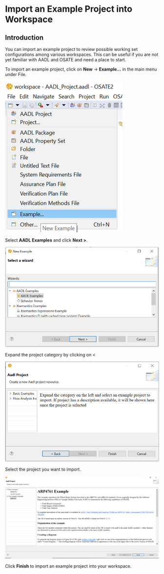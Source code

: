 <!--
Copyright (c) 2004-2025 Carnegie Mellon University and others. (see Contributors file). 
All Rights Reserved.

NO WARRANTY. ALL MATERIAL IS FURNISHED ON AN "AS-IS" BASIS. CARNEGIE MELLON UNIVERSITY MAKES NO WARRANTIES OF ANY
KIND, EITHER EXPRESSED OR IMPLIED, AS TO ANY MATTER INCLUDING, BUT NOT LIMITED TO, WARRANTY OF FITNESS FOR PURPOSE
OR MERCHANTABILITY, EXCLUSIVITY, OR RESULTS OBTAINED FROM USE OF THE MATERIAL. CARNEGIE MELLON UNIVERSITY DOES NOT
MAKE ANY WARRANTY OF ANY KIND WITH RESPECT TO FREEDOM FROM PATENT, TRADEMARK, OR COPYRIGHT INFRINGEMENT.

This program and the accompanying materials are made available under the terms of the Eclipse Public License 2.0
which is available at https://www.eclipse.org/legal/epl-2.0/
SPDX-License-Identifier: EPL-2.0

Created, in part, with funding and support from the United States Government. (see Acknowledgments file).

This program includes and/or can make use of certain third party source code, object code, documentation and other
files ("Third Party Software"). The Third Party Software that is used by this program is dependent upon your system
configuration. By using this program, You agree to comply with any and all relevant Third Party Software terms and
conditions contained in any such Third Party Software or separate license file distributed with such Third Party
Software. The parties who own the Third Party Software ("Third Party Licensors") are intended third party benefici-
aries to this license with respect to the terms applicable to their Third Party Software. Third Party Software li-
censes only apply to the Third Party Software and not any other portion of this program or this program as a whole.
-->
# Import an Example Project into Workspace

## Introduction


You can import an example project to review possible working set configurations among various workspaces. This can be useful if you are not yet familiar with AADL and OSATE and need a place to start. 

To import an example project, click on **New** -> **Example...**
in the main menu under File.

![New Example](images/ImportWizard/NewExample.PNG)

Select **AADL Examples** and click **Next >**. 

![New Example](images/ImportWizard/AADLselect.PNG)

Expand the project category by clicking on < 

![Expand Example Category](images/ImportWizard/ProjectInitial.PNG)

Select the project you want to import.

![Select Example Project](images/ImportWizard/ProjectSelect.PNG)

Click **Finish** to import an example project into your workspace.